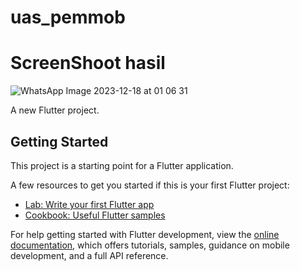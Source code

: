 # uas_pemmob

# ScreenShoot hasil
![WhatsApp Image 2023-12-18 at 01 06 31](https://github.com/AdiffaPascaDesky/uas_pemmobile/assets/89630468/173887dd-e2d3-4be9-a697-50443df22f97)



A new Flutter project.

## Getting Started

This project is a starting point for a Flutter application.

A few resources to get you started if this is your first Flutter project:

- [Lab: Write your first Flutter app](https://docs.flutter.dev/get-started/codelab)
- [Cookbook: Useful Flutter samples](https://docs.flutter.dev/cookbook)

For help getting started with Flutter development, view the
[online documentation](https://docs.flutter.dev/), which offers tutorials,
samples, guidance on mobile development, and a full API reference.
